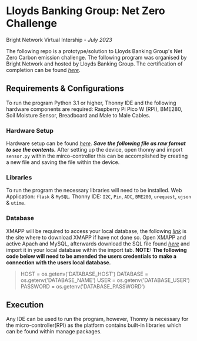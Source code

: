 # Lloyds Banking Group: Net Zero Challenge 
Bright Network Virtual Intership - *July 2023*

The following repo is a prototype/solution to Lloyds Banking Group's Net Zero Carbon emission challenge. The following program was organised by Bright Network and hosted by Lloyds Banking Group.
The certification of completion can be found *[here](https://www.brightnetwork.co.uk/certificates/bright-network-ieuk-2023-on-de_kzw8daplahp6iy/)*.

## Requirements & Configurations
To run the program Python 3.1 or higher, Thonny IDE and the following hardware components are required: Raspberry Pi Pico W (RPI), BME280, Soil Moisture Sensor, Breadboard and Male to Male Cables.

### Hardware Setup
Hardware setup can be found *[here](https://github.com/FredAlcantara/IEUK-Intership-Experience/blob/main/documents/Presentation.pptx)*. ***Save the following file as raw format to see the contents.***
After setting up the device, open thonny and import `sensor.py` within the mirco-controller this can be accomplished by creating a new file and saving the file within the device. 

### Libraries
To run the program the necessary libraries will need to be installed.
Web Application: `flask` & `MySQL`.
Thonny IDE: `I2C`, `Pin`, `ADC`, `BME280`, `urequest`, `ujson` & `utime`.

### Database 
XMAPP will be required to access your local database, the following *[link](https://www.apachefriends.org/download.html)* is the site where to download XMAPP if have not done so. 
Open XMAPP and active Apach and MySQL, afterwards download the SQL file found *[here](https://github.com/FredAlcantara/IEUK-Intership-Experience/blob/main/sensor_sql.sql)* and import it in your local database within the import tab.
**NOTE: The following code below will need to be amended the users credentials to make a connection with the users local database.** 
> HOST = os.getenv('DATABASE_HOST')
> DATABASE = os.getenv('DATABASE_NAME')
> USER = os.getenv('DATABASE_USER')
> PASSWORD = os.getenv('DATABASE_PASSWORD')

## Execution 
Any IDE can be used to run the program, however, Thonny is necessary for the micro-controller(RPI) as the platform contains built-in libraries which can be found within manage packages. 
